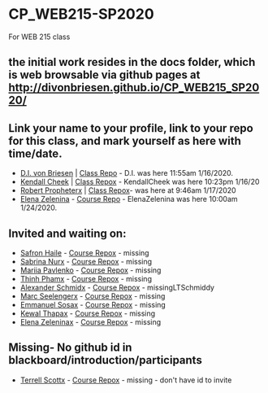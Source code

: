 # CP_WEB215-SP2020
For WEB 215 class
## the initial work resides in the docs folder, which is web browsable via github pages at http://divonbriesen.github.io/CP_WEB215_SP2020/

## Link your name to your profile, link to your repo for this class, and mark yourself as here with time/date. 

- [D.I. von Briesen](https://github.com/divonbriesen/) | [Class Repo](https://github.com/divonbriesen/CP_WEB215_SP2020/) - D.I. was here 11:55am 1/16/2020.
- [Kendall Cheek](https://github.com/KendallCheek/) | [Class Repox](https://github.com/KendallCheek/WEB250-Cheek/) - KendallCheek was here 10:23pm 1/16/20
- [Robert Propheterx](https://github.com/robert-m-proph/) | [Class Repox](https://github.com/robert-m-proph/WEB250-??/)- was here at 9:46am 1/17/2020
- [Elena Zelenina](https://github.com/ElenaZelenina/) - [Course Repo](https://github.com/ElenaZelenina/web215-Zelenina) - ElenaZelenina was here 10:00am 1/24/2020.

## Invited and waiting on:

- [Safron Haile](https://github.com/SafronH/) - [Course Repox](https://github.com/SafronH/Web215??) - missing
- [Sabrina Nurx](https://github.com/snur0000/) - [Course Repox](http://github.com/youruserid/youreponame) - missing
- [Mariia Pavlenko](https://github.com/MariiaPa/) - [Course Repox](http://github.com/youruserid/MariiaPa??) - missing
- [Thinh Phamx](https://github.com/thinhpham266/) - [Course Repox](http://github.com/youruserid/youreponame/) - missing
- [Alexander Schmidx](https://github.com/LtSchmiddy/) - [Course Repox](http://github.com/youruserid/youreponame/) - missingLTSchmiddy
- [Marc Seelengerx](https://github.com/mseelingerjr/)  - [Course Repox](http://github.com/youruserid/youreponame/) - missing
- [Emmanuel Sosax](https://github.com/sosaeman/)  - [Course Repox](http://github.com/youruserid/youreponame/) - missing
- [Kewal Thapax](https://github.com/Kewalthapa/)  - [Course Repox](http://github.com/youruserid/youreponame/) - missing
- [Elena Zeleninax](https://github.com/ElenaZelenina/) - [Course Repox](http://github.com/youruserid/youreponame/) - missing

## Missing- No github id in blackboard/introduction/participants
- [Terrell Scottx](https://github.com/yourid/)  - [Course Repox](http://github.com/youruserid/youreponame/) - missing - don't have id to invite